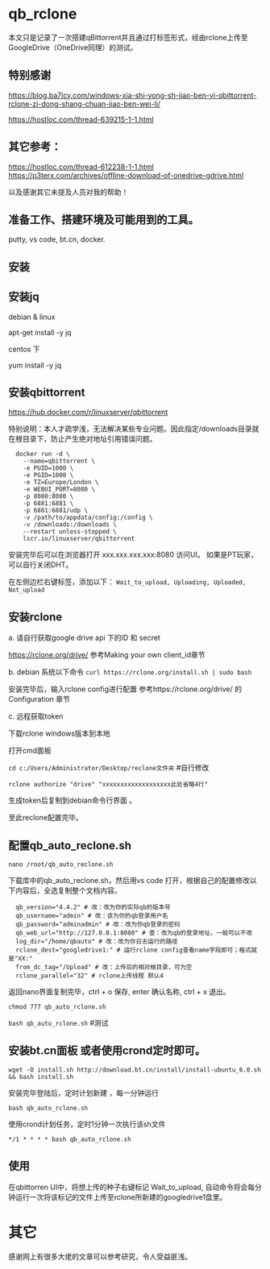 # qb_rclone
本文只是记录了一次搭建qBittorrent并且通过打标签形式，经由rclone上传至GoogleDrive（OneDrive同理）的测试。

## 特别感谢

https://blog.ba7lcy.com/windows-xia-shi-yong-sh-jiao-ben-yi-qbittorrent-rclone-zi-dong-shang-chuan-jiao-ben-wei-li/

https://hostloc.com/thread-639215-1-1.html


## 其它参考：

https://hostloc.com/thread-612238-1-1.html
https://p3terx.com/archives/offline-download-of-onedrive-gdrive.html


以及感谢其它未提及人员对我的帮助！


## 准备工作、搭建环境及可能用到的工具。
putty, vs code, bt.cn, docker.

## 安装

## 安装jq

debian & linux

apt-get install -y jq

centos 下

yum install -y jq


## 安装qbittorrent
https://hub.docker.com/r/linuxserver/qbittorrent

特别说明：本人才疏学浅，无法解决某些专业问题。因此指定/downloads目录就在根目录下，防止产生绝对地址引用错误问题。
```shell
  docker run -d \
    --name=qbittorrent \
    -e PUID=1000 \
    -e PGID=1000 \
    -e TZ=Europe/London \
    -e WEBUI_PORT=8080 \
    -p 8080:8080 \
    -p 6881:6881 \
    -p 6881:6881/udp \
    -v /path/to/appdata/config:/config \
    -v /downloads:/downloads \
    --restart unless-stopped \
    lscr.io/linuxserver/qbittorrent
```
安装完毕后可以在浏览器打开 xxx.xxx.xxx.xxx:8080 访问UI。
如果是PT玩家，可以自行关闭DHT。

在左侧边栏右键标签，添加以下：
`
  Wait_to_upload,
  Uploading,
  Uploaded,
  Not_upload
`


## 安装rclone

a. 请自行获取google drive api 下的ID  和 secret

  https://rclone.org/drive/
  参考Making your own client_id章节


b. debian 系统以下命令
  `curl https://rclone.org/install.sh | sudo bash`

  安装完毕后，输入rclone config进行配置
  参考https://rclone.org/drive/ 的Configuration 章节


c. 远程获取token

  下载rclone windows版本到本地

  打开cmd面板

  `cd c:/Users/Administrator/Desktop/reclone文件夹`   #自行修改

  `rclone authorize "drive" "xxxxxxxxxxxxxxxxxxx此处省略4行"`

  生成token后复制到debian命令行界面 。

  至此reclone配置完毕。


## 配置qb_auto_reclone.sh

`nano /root/qb_auto_reclone.sh`

下载库中的qb_auto_reclone.sh，然后用vs code 打开，根据自己的配置修改以下内容后，全选复制整个文档内容。

```shell
  qb_version="4.4.2" # 改：改为你的实际qb的版本号
  qb_username="admin" # 改：该为你的qb登录用户名
  qb_password="adminadmin" # 改：改为你qb登录的密码
  qb_web_url="http://127.0.0.1:8080" # 查：改为qb的登录地址，一般可以不改
  log_dir="/home/qbauto" # 改：改为你日志运行的路径
  rclone_dest="googledrive1:" # 运行rclone config查看name字段即可；格式就是"XX:"
  from_dc_tag="/Upload" # 改：上传后的相对根目录，可为空
  rclone_parallel="32" # rclone上传线程 默认4
```
返回nano界面复制完毕，ctrl + o 保存, enter 确认名称, ctrl + x 退出。

`chmod 777 qb_auto_rclone.sh`

`bash qb_auto_rclone.sh`  #测试


## 安装bt.cn面板  或者使用crond定时即可。

`wget -O install.sh http://download.bt.cn/install/install-ubuntu_6.0.sh && bash install.sh`

安装完毕登陆后，定时计划新建 ，每一分钟运行

`bash qb_auto_rclone.sh`

使用crond计划任务，定时1分钟一次执行该sh文件

`*/1 * * * * bash qb_auto_rclone.sh`   

## 使用
在qbittorren UI中，将想上传的种子右键标记 Wait_to_upload, 自动命令将会每分钟运行一次将该标记的文件上传至rclone所新建的googledrive1盘里。



# 其它
感谢网上有很多大佬的文章可以参考研究，令人受益匪浅。








